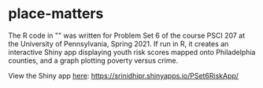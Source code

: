 # place-matters

The R code in "" was written for Problem Set 6 of the course PSCI 207 at the University of Pennsylvania, Spring 2021. If run in R, it creates an interactive Shiny app displaying youth risk scores mapped onto Philadelphia counties, and a graph plotting poverty versus crime.

View the Shiny app [here](https://srinidhipr.shinyapps.io/PSet6RiskApp/): https://srinidhipr.shinyapps.io/PSet6RiskApp/
